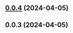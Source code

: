 ## [0.0.4](https://github.com/alirezahematidev/jsx-marker/compare/v0.0.3...v0.0.4) (2024-04-05)



## 0.0.3 (2024-04-05)



